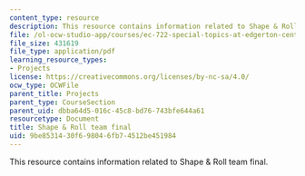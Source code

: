 ```yaml
---
content_type: resource
description: This resource contains information related to Shape & Roll team final.
file: /ol-ocw-studio-app/courses/ec-722-special-topics-at-edgerton-center-developing-world-prosthetics-spring-2010/9be8531430f698046fb74512be451984_MITEC_722S10_shpnrol_final.pdf
file_size: 431619
file_type: application/pdf
learning_resource_types:
- Projects
license: https://creativecommons.org/licenses/by-nc-sa/4.0/
ocw_type: OCWFile
parent_title: Projects
parent_type: CourseSection
parent_uid: dbba64d5-016c-45c8-bd76-743bfe644a61
resourcetype: Document
title: Shape & Roll team final
uid: 9be85314-30f6-9804-6fb7-4512be451984
---
```

This resource contains information related to Shape & Roll team final.